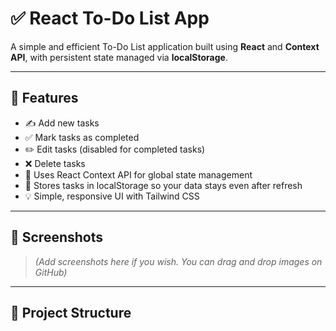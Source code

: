 # ✅ React To-Do List App

A simple and efficient To-Do List application built using **React** and **Context API**, with persistent state managed via **localStorage**.

---

## 🚀 Features

- ✍️ Add new tasks
- ✅ Mark tasks as completed
- ✏️ Edit tasks (disabled for completed tasks)
- ❌ Delete tasks
- 🧠 Uses React Context API for global state management
- 💾 Stores tasks in localStorage so your data stays even after refresh
- 💡 Simple, responsive UI with Tailwind CSS

---

## 📸 Screenshots

> _(Add screenshots here if you wish. You can drag and drop images on GitHub)_

---

## 📁 Project Structure

